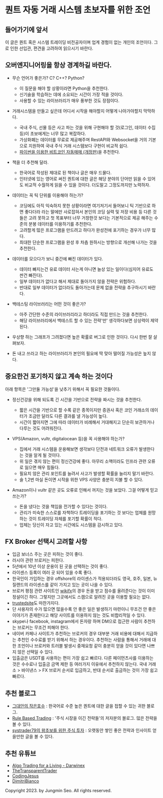 # 퀀트 자동 거래 시스템 초보자를 위한 조언

## 들어가기에 앞서

이 글은 퀀트 혹은 시스템 트레이딩 비전공자이며 업계 경험이 없는 개인의 조언이다. 그로 인한 선입관, 편견을 고려하여 읽으시기 바란다. 

## 오버엔지니어링을 항상 경계하길 바란다.

* 무슨 언어가 좋은가? C? C++? Python?
  * 이 질문을 해야 할 상황이라면 Python을 추천한다.
  * 신기술을 학습하는 데에 소요되는 시간이 가장 적을 것이다.
  * 사용할 수 있는 라이브러리가 매우 풍부한 것도 장점이다.

* 거래시스템을 만들고 싶은데 어디서 시작을 해야할지 어떻게 나아가야할지 막막하다.
  * 국내 주식, 선물 등은 사고 파는 것을 위해 구현해야 할 것(로그인, 데이터 수집 등)이 초보에게는 너무 많고 복잡하다.
  * 가상화폐는 데이터를 무료로 제공해주며 RestAPI와 Websocket을 거의 기본으로 지원하여 국내 주식 거래 시스템보다 구현이 비교적 쉽다.
  * [파이썬을 이용한 비트코인 자동매매 (개정판)](https://wikidocs.net/book/1665)을 추천한다. 

* 책을 더 추천해 달라.
  * 한국어로 작성된 제대로 된 책이나 글은 매우 드물다. 
  * 인터넷에 있는 영어로 써진 퀀트에 대한 글은 해당 분야의 단어만 읽을 수 있어도 비교적 수월하게 읽을 수 있을 것이다. 더도말고 그정도까지만 노력하자.

* 데이터는 꼭 틱 단위를 이용해야 하는가?
  * 코딩에도 아직 익숙하지 못한 상황이라면 여기저기서 들어보니 틱 기반으로 하면 좋다더라 라는 말에만 사로잡혀서 본인의 코딩 실력 및 저장 비용 등 다른 것들은 고려 못하고 첫 목표부터 너무 거창한것 보다는 기본적으로 제공 해주는 수준의 분봉 데이터를 이용하기를 추천한다.
  * 고려할게 많은 프로그램을 만드려고 하다가 완성전에 포기하는 경우가 너무 많다.
  * 최대한 단순한 프로그램을 완성 후 차츰 원하시는 방향으로 개선해 나가는 것을 추천한다.

* 데이터를 모으다가 보니 중간에 빠진 데이터가 있다.
  * 데이터 빠지는건 유료 데이터 사는게 아니면 늘상 있는 일이다(심지어 유료도 싼건 빠진다).
  * 일부 데이터가 없다고 해서 제대로 돌아가지 않을 전략은 위험하다.
  * 반대로 일부 데이터가 없더라도 돌아가는데 문제 없을 전략을 추구하시기 바란다.

* 백테스팅 라이브러리는 어떤 것이 좋은가?
  * 아주 간단한 수준의 라이브러리라고 하더라도 직접 만드는 것을 추천한다.
  * 해당 라이브러리에서 백테스트 할 수 있는 전략'만' 생각하다보면 상상력이 제약된다.

* 우상향 하는 그래프가 그려졌다면 높은 확률로 버그로 인한 것이다. 다시 한번 잘 살펴보자.

* 돈 내고 쓰라고 하는 라이브러리가 본인의 필요에 딱 맞아 떨어질 가능성은 높지 않다.

## 중요한건 포기하지 않고 계속 하는 것이다

아래 항목은 '그만둘 가능성'을 낮추기 위해서 꼭 필요한 것들이다.

* 정신건강을 위해 되도록 긴 시간을 기반으로 전략을 짜시는 것을 추천한다.
  * 짧은 시간을 기반으로 할 수록 같은 종목이지만 증권사 혹은 코인 거래소의 데이터가 조금만 달라도 다른 결과를 낼 가능성이 높다.
  * 시간이 짧아지면 그에 따라 데이터가 비례해서 거대해지고 단순히 보관하거나 다루는 것도 어려워진다.

* VPS(Amazon, vultr, digitalocean 등)을 꼭 사용해야 하는가?
  * 집에서 거래 시스템을 운용해보면 생각보다 단전과 네트워크 오류가 발생한다는 것을 알게 될 것이다.
  * 위 일은 겪지 않는 편이 정신건강에 좋다. 아무리 소액이라도 인프라 관련 오류로 잃으면 매우 힘들다.
  * 필요치 않은 관리 포인트를 늘려서 사고가 발생할 확률을 늘리지 말기 바란다.
  * 술 1,2번 마실 돈이면 시작을 위한 VPS 사양은 충분히 지불 할 수 있다. 

* Amazon이나 vultr 같은 곳도 오류로 인해서 꺼지는 것을 보았다. 그걸 어떻게 믿고 쓰는가?
  * 돈을 냈다는 것을 책임을 전가할 수 있다는 것이다. 
  * 관리가 미숙한 스스로를 자책하다 트레이딩을 포기하는 것 보다는 업체를 원망하는 것이 트레이딩 자체를 포기할 확률이 적다.
  * 업체는 당신이 자고 있는 시간에도 시스템을 감시하고 있다.

## FX Broker 선택시 고려할 사항
  * 입금 보너스 주는 곳은 피하는 것이 좋다.
  * 러시아 관련 브로커는 피한다.
  * 5년에서 10년 이상 운용이 된 곳을 선택하는 것이 좋다.
  * 라이센스 등록이 여러 곳 되어 있을 수록 좋다.
  * 한국인이 가입하는 경우 offshore의 라이센스가 적용되더라도 영국, 호주, 일본, 뉴질랜드의 라이센스를 같이 가지고 있는 곳이 나을 수 있다.
  * 브로커 평점 관련 사이트인 [wikifx](https://www.wikifx.com/)의 경우 돈을 받고 점수를 올려준다는 것이 이미 정설이긴 하다. 그렇지만 그곳에서도 스캠으로 알려진 곳을 이용할 필요는 없다.
  * [trustedsite](https://www.trustedsite.com/)도 마찬가지다.
  * 단 사용자의 수가 많으면 많을수록 안 좋은 일은 발생하기 마련이니 무조건 안 좋은 이야기가 존재한다고 해당 사이트를 이용하지 않는 것도 비합리적일 수 있다.
  * skype나 facebook, instagram에서 돈자랑 하며 DM으로 접근한 사람이 추천하는 브로커는 무조건 피해야 한다.
  * 네이버 카페나 사이트가 추천하는 브로커의 경우 대부분 거래 비용에 대해서 지급하는 추천인 수수료를 받기 위해서 하는 경우이다. 추천하는 사람을 통해서 거래에 대한 조언이나 브로커와 트러블 발생시 중재요청 같이 충분히 얻을 것이 있다면 나쁘지 않은 선택일 수 있다.
  * 입출금은 USDT를 사용하는 편이 가장 쉽고 빠르다. 다른 페이먼츠사를 이용하는 것은 수수료나 입출금 금액 제한 등 여러가지 이유에서 추천하지 않는다. 국내 거래소 > 바이낸스 > FX 브로커 순서로 입금하고, 반대 순서로 출금하는 것이 가장 쉽고 빠르다.

## 추천 블로그
  * [그대안의 작은호수](https://smallake.kr/) : 한국어로 수준 높은 퀀트에 대한 글을 접할 수 있는 귀한 블로그.
  * [Rule Based Trading](https://blog.naver.com/PostList.naver?blogId=chartist) : '주식 시장을 이긴 전략들'의 저자분의 블로그. 많은 전략을 볼 수 있다.
  * [systrader79의 왕초보를 위한 주식 투자](https://stock79.tistory.com/) : 오랫동안 쌓인 좋은 전략과 인사이트 얻을만한 글을 볼 수 있다.

## 추천 유튜브
  * [Algo Trading for a Living - Darwinex](https://youtube.com/playlist?list=PLv-cA-4O3y96b0gk8x3yPbqVM2gqafZAw)
  * [TheTransparentTrader](https://www.youtube.com/@TheTransparentTrader)
  * [CodingJesus](https://www.youtube.com/@CodingJesus)
  * [DimitriBianco](https://www.youtube.com/@DimitriBianco)

Copyright 2023. by Jungmin Seo. All rights reserved.
